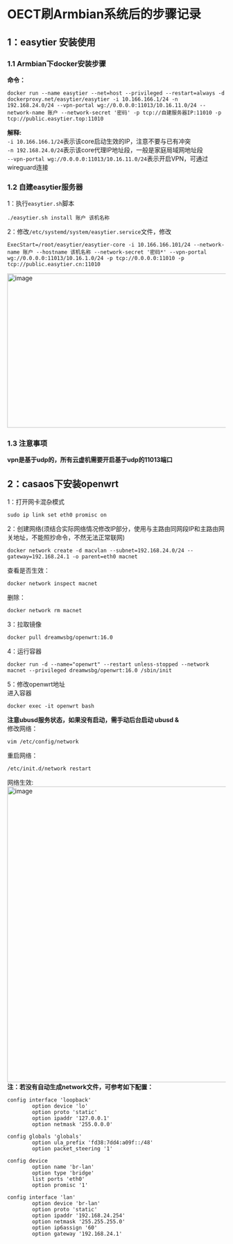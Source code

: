# OECT刷Armbian系统后的步骤记录
## 1：easytier 安装使用
### 1.1 Armbian下docker安装步骤
**命令：**  
```
docker run --name easytier --net=host --privileged --restart=always -d dockerproxy.net/easytier/easytier -i 10.166.166.1/24 -n 192.168.24.0/24 --vpn-portal wg://0.0.0.0:11013/10.16.11.0/24 --network-name 账户 --network-secret '密码' -p tcp://自建服务器IP:11010 -p tcp://public.easytier.top:11010
```  
**解释:**  
`-i 10.166.166.1/24`表示该core启动生效的IP，注意不要与已有冲突  
`-n 192.168.24.0/24`表示该core代理IP地址段，一般是家庭局域网地址段  
`--vpn-portal wg://0.0.0.0:11013/10.16.11.0/24`表示开启VPN，可通过wireguard连接  
### 1.2 自建easytier服务器  
1：执行`easytier.sh`脚本  
```
./easytier.sh install 账户 该机名称
```  
2：修改`/etc/systemd/system/easytier.service`文件，修改  
```
ExecStart=/root/easytier/easytier-core -i 10.166.166.101/24 --network-name 账户 --hostname 该机名称 --network-secret '密码*' --vpn-portal wg://0.0.0.0:11013/10.16.1.0/24 -p tcp://0.0.0.0:11010 -p tcp://public.easytier.cn:11010
```  
<img width="1895" height="355" alt="image" src="https://github.com/user-attachments/assets/67a38641-fd51-4a24-8703-19d85b32fd77" />  

### 1.3 注意事项  
**vpn是基于udp的，所有云虚机需要开启基于udp的11013端口**
## 2：casaos下安装openwrt
1：打开网卡混杂模式  
```
sudo ip link set eth0 promisc on
```  
2：创建网络(须结合实际网络情况修改IP部分，使用与主路由同网段IP和主路由网关地址，不能照抄命令，不然无法正常联网)  
```
docker network create -d macvlan --subnet=192.168.24.0/24 --gateway=192.168.24.1 -o parent=eth0 macnet
```  
查看是否生效：  
```
docker network inspect macnet
```  
删除：  
```
docker network rm macnet
```  
3：拉取镜像  
```
docker pull dreamwsbg/openwrt:16.0
```  
4：运行容器  
```
docker run -d --name="openwrt" --restart unless-stopped --network macnet --privileged dreamwsbg/openwrt:16.0 /sbin/init
```  
5：修改openwrt地址  
进入容器  
```
docker exec -it openwrt bash
```  
**注意ubusd服务状态，如果没有启动，需手动后台启动 ubusd &**  
修改网络：  
```
vim /etc/config/network
```  
重启网络：  
```
/etc/init.d/network restart
```
网络生效:    
<img width="1189" height="681" alt="image" src="https://github.com/user-attachments/assets/0d44a85c-9d50-4e87-bb2c-b7040190d842" />    
**注：若没有自动生成network文件，可参考如下配置：**  
```
config interface 'loopback'
        option device 'lo'
        option proto 'static'
        option ipaddr '127.0.0.1'
        option netmask '255.0.0.0'

config globals 'globals'
        option ula_prefix 'fd38:7dd4:a09f::/48'
        option packet_steering '1'

config device
        option name 'br-lan'
        option type 'bridge'
        list ports 'eth0'
        option promisc '1'

config interface 'lan'
        option device 'br-lan'
        option proto 'static'
        option ipaddr '192.168.24.254'
        option netmask '255.255.255.0'
        option ip6assign '60'
        option gateway '192.168.24.1'
```

